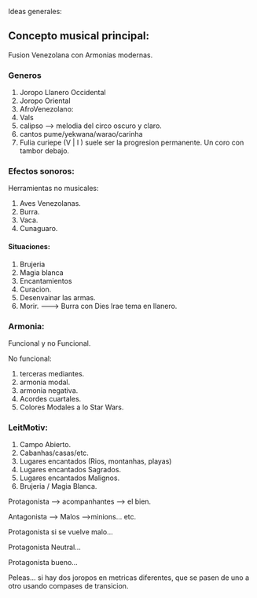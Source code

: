 Ideas generales:

## Concepto musical principal:
 Fusion Venezolana con Armonias modernas.

### Generos
1. Joropo Llanero Occidental
2. Joropo Oriental
3. AfroVenezolano:
4. Vals
5. calipso --> melodia del circo oscuro y claro.
6. cantos pume/yekwana/warao/carinha
7. Fulia curiepe (V | I ) suele ser la progresion permanente. Un coro con tambor debajo.

### Efectos sonoros:
Herramientas no musicales:
1. Aves Venezolanas.
2. Burra.
3. Vaca.
4. Cunaguaro.

#### Situaciones:
1. Brujeria
2. Magia blanca
3. Encantamientos
4. Curacion.
5. Desenvainar las armas.
6. Morir. ---> Burra con Dies Irae tema en llanero.

### Armonia:
Funcional y no Funcional.

No funcional:
1. terceras mediantes.
2. armonia modal.
3. armonia negativa.
4. Acordes cuartales.
5. Colores Modales a lo Star Wars.


### LeitMotiv:

1. Campo Abierto.
2. Cabanhas/casas/etc.
3. Lugares encantados (Rios, montanhas, playas)
4. Lugares encantados Sagrados.
5. Lugares encantados Malignos.
6. Brujeria / Magia Blanca.

Protagonista --> acompanhantes --> el bien.

Antagonista --> Malos -->minions... etc.

Protagonista si se vuelve malo...

Protagonista Neutral...

Protagonista bueno...

Peleas... si hay dos joropos en metricas diferentes, que se pasen de uno a otro usando compases de transicion.
